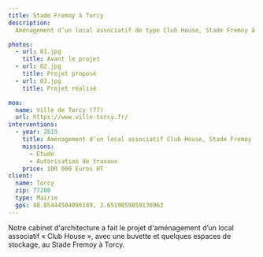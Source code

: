 ```yaml
---
title: Stade Fremoy à Torcy
description:
  Aménagement d’un local associatif de type Club House, Stade Fremoy à Torcy

photos:
  - url: 01.jpg
    title: Avant le projet
  - url: 02.jpg
    title: Projet proposé
  - url: 03.jpg
    title: Projet réalisé

moa:
  name: Ville de Torcy (77)
  url: https://www.ville-torcy.fr/
interventions:
  - year: 2015
    title: Aménagement d’un local associatif Club House, Stade Fremoy
    missions:
      - Etude
      - Autorisation de travaux
    price: 100 000 Euros HT
client:
  name: Torcy
  zip: 77200
  type: Mairie
  gps: 48.85444504096189, 2.6519859859136963
---
```


Notre cabinet d'architecture a fait le projet d'aménagement d’un local
associatif « Club House », avec une buvette et quelques espaces de stockage, au
Stade Fremoy à Torcy.
